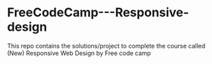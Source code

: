 # FreeCodeCamp---Responsive-design
This repo contains the solutions/project to complete the course
called (New) Responsive Web Design by Free code camp

<img src="">
